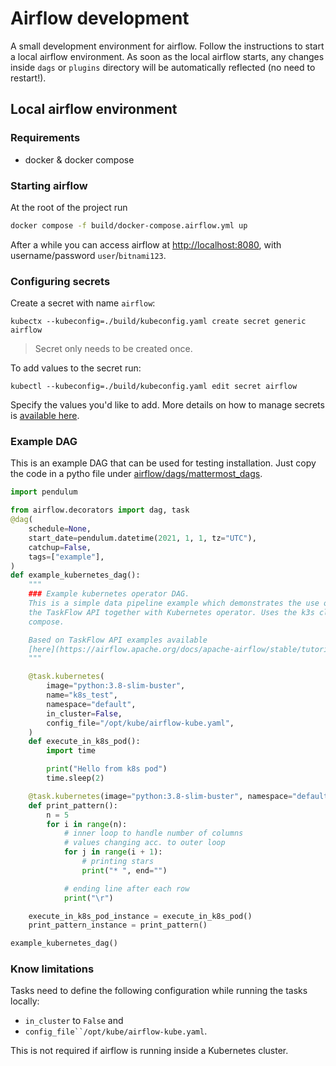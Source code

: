 # Airflow development

A small development environment for airflow. Follow the instructions to start a local airflow environment. As soon as 
the local airflow starts, any changes inside `dags` or `plugins` directory will be automatically reflected (no need to
restart!).


## Local airflow environment

### Requirements

- docker & docker compose

### Starting airflow

At the root of the project run 

```bash
docker compose -f build/docker-compose.airflow.yml up
```

After a while you can access airflow at [http://localhost:8080](http://localhost:8080), with 
username/password `user`/`bitnami123`.

### Configuring secrets

Create a secret with name `airflow`:

```shell
kubectx --kubeconfig=./build/kubeconfig.yaml create secret generic airflow
```

> Secret only needs to be created once.

To add values to the secret run:

```shell
kubectl --kubeconfig=./build/kubeconfig.yaml edit secret airflow   
```

Specify the values you'd like to add. More details on how to manage secrets is 
[available here](https://kubernetes.io/docs/tasks/configmap-secret/managing-secret-using-kubectl/).


### Example DAG

This is an example DAG that can be used for testing installation. Just copy the code in a pytho file under
[airflow/dags/mattermost_dags](../airflow/dags/mattermost_dags).

```python
import pendulum

from airflow.decorators import dag, task
@dag(
    schedule=None,
    start_date=pendulum.datetime(2021, 1, 1, tz="UTC"),
    catchup=False,
    tags=["example"],
)
def example_kubernetes_dag():
    """
    ### Example kubernetes operator DAG.
    This is a simple data pipeline example which demonstrates the use of
    the TaskFlow API together with Kubernetes operator. Uses the k3s cluster deployed using docker
    compose.

    Based on TaskFlow API examples available
    [here](https://airflow.apache.org/docs/apache-airflow/stable/tutorial_taskflow_api.html).
    """

    @task.kubernetes(
        image="python:3.8-slim-buster",
        name="k8s_test",
        namespace="default",
        in_cluster=False,
        config_file="/opt/kube/airflow-kube.yaml",
    )
    def execute_in_k8s_pod():
        import time

        print("Hello from k8s pod")
        time.sleep(2)

    @task.kubernetes(image="python:3.8-slim-buster", namespace="default", in_cluster=False, config_file="/opt/kube/airflow-kube.yaml",)
    def print_pattern():
        n = 5
        for i in range(n):
            # inner loop to handle number of columns
            # values changing acc. to outer loop
            for j in range(i + 1):
                # printing stars
                print("* ", end="")

            # ending line after each row
            print("\r")

    execute_in_k8s_pod_instance = execute_in_k8s_pod()
    print_pattern_instance = print_pattern()

example_kubernetes_dag()
```

### Know limitations

Tasks need to define the following configuration while running the tasks locally:
- `in_cluster` to `False` and
- `config_file``/opt/kube/airflow-kube.yaml`.

This is not required if airflow is running inside a Kubernetes cluster.